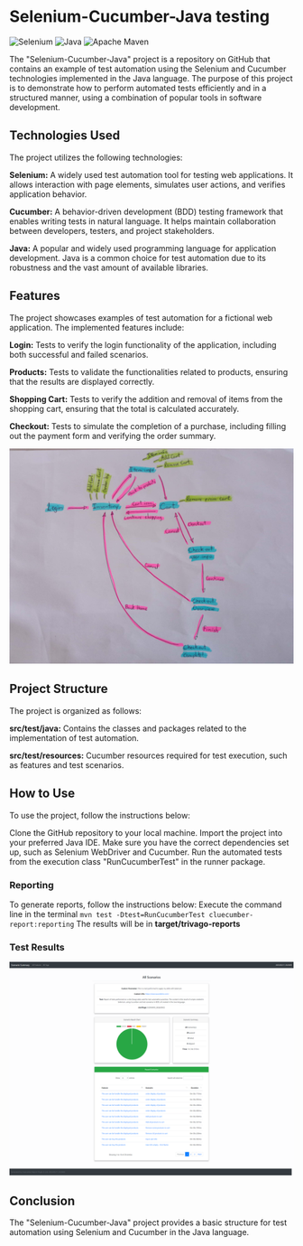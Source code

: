 # Selenium-Cucumber-Java testing

![Selenium](https://img.shields.io/badge/-selenium-%43B02A?style=for-the-badge&logo=selenium&logoColor=white)
![Java](https://img.shields.io/badge/java-%23ED8B00.svg?style=for-the-badge&logo=openjdk&logoColor=white)
![Apache Maven](https://img.shields.io/badge/Apache%20Maven-C71A36?style=for-the-badge&logo=Apache%20Maven&logoColor=white)

The "Selenium-Cucumber-Java" project is a repository on GitHub that contains an example of test automation using the Selenium and Cucumber technologies implemented in the Java language. The purpose of this project is to demonstrate how to perform automated tests efficiently and in a structured manner, using a combination of popular tools in software development.

## Technologies Used
The project utilizes the following technologies:

**Selenium:** A widely used test automation tool for testing web applications. It allows interaction with page elements, simulates user actions, and verifies application behavior.

**Cucumber:** A behavior-driven development (BDD) testing framework that enables writing tests in natural language. It helps maintain collaboration between developers, testers, and project stakeholders.

**Java:** A popular and widely used programming language for application development. Java is a common choice for test automation due to its robustness and the vast amount of available libraries.

## Features
The project showcases examples of test automation for a fictional web application. The implemented features include:

**Login:** Tests to verify the login functionality of the application, including both successful and failed scenarios.

**Products:** Tests to validate the functionalities related to products, ensuring that the results are displayed correctly.

**Shopping Cart:** Tests to verify the addition and removal of items from the shopping cart, ensuring that the total is calculated accurately.

**Checkout:** Tests to simulate the completion of a purchase, including filling out the payment form and verifying the order summary.

![Functions](/target/functions.jpeg)

## Project Structure
The project is organized as follows:

**src/test/java:** Contains the classes and packages related to the implementation of test automation.

**src/test/resources:** Cucumber resources required for test execution, such as features and test scenarios.

## How to Use
To use the project, follow the instructions below:

Clone the GitHub repository to your local machine.
Import the project into your preferred Java IDE.
Make sure you have the correct dependencies set up, such as Selenium WebDriver and Cucumber.
Run the automated tests from the execution class "RunCucumberTest" in the runner package.

### Reporting
To generate reports, follow the instructions below:
Execute the command line in the terminal ```mvn test -Dtest=RunCucumberTest cluecumber-report:reporting```
The results will be in **target/trivago-reports**

### Test Results
![Test Results](/target/testResults.png)

## Conclusion
The "Selenium-Cucumber-Java" project provides a basic structure for test automation using Selenium and Cucumber in the Java language.
